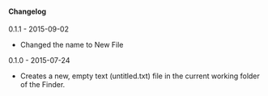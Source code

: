 #### Changelog

0.1.1 - 2015-09-02
- Changed the name to New File

0.1.0 - 2015-07-24
- Creates a new, empty text (untitled.txt) file in the current working folder of the Finder.
